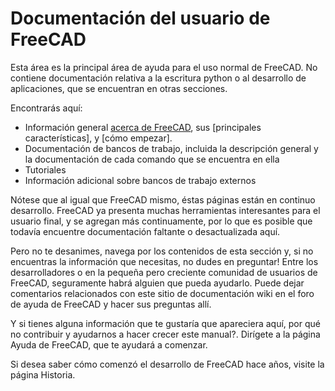 # Documentación del usuario de FreeCAD

Esta área es la principal área de ayuda para el uso normal de FreeCAD. No contiene documentación relativa a la escritura python o al desarrollo de aplicaciones, que se encuentran en otras secciones.

Encontrarás aquí:

* Información general [acerca de FreeCAD](about.md), sus [principales características], y [cómo empezar].
* Documentación de bancos de trabajo, incluida la descripción general y la documentación de cada comando que se encuentra en ella
* Tutoriales
* Información adicional sobre bancos de trabajo externos

Nótese que al igual que FreeCAD mismo, éstas páginas están en continuo desarrollo. FreeCAD ya presenta muchas herramientas interesantes para el usuario final, y se agregan más continuamente, por lo que es posible que todavía encuentre documentación faltante o desactualizada aquí.

Pero no te desanimes, navega por los contenidos de esta sección y, si no encuentras la información que necesitas, no dudes en preguntar! Entre los desarrolladores o en la pequeña pero creciente comunidad de usuarios de FreeCAD, seguramente habrá alguien que pueda ayudarlo. Puede dejar comentarios relacionados con este sitio de documentación wiki en el foro de ayuda de FreeCAD y hacer sus preguntas allí.

Y si tienes alguna información que te gustaría que apareciera aquí, por qué no contribuir y ayudarnos a hacer crecer este manual?. Dirígete a la página Ayuda de FreeCAD, que te ayudará a comenzar.

Si desea saber cómo comenzó el desarrollo de FreeCAD hace años, visite la página Historia.
